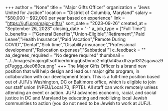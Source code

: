 +++
author = "None"
title = "Major Gifts Officer"
organization = "Jews United for Justice"
location = "District of Columbia, Maryland"
salary = "$80,000 – $92,000 per year based on experience"
link = "https://jufj.org/major-gifts/"
sort_date = "2023-09-26"
created_at = "September 26, 2023"
closing_date = "-"
a_job_type = ["Full Time"]
b_benefits = ["General Benefits","Union-Eligible","Retirement","Paid Leave","Health Insurance","Paid Vacation","Remote During COVID","Dental","Sick time","Disability insurance","Professional development","Relocation expenses","Sabbatical "]
c_feedback = ""
aa_degrees_required = "No degree required"
thumbnail = "../../images/majorgiftsofficerhiringqbs0vnrc2mlq0al45axthzqn1312sgawaz9pl7uggg_dee069ca.png"
+++
The Major Gifts Officer is a brand new position that will help design and lead our major gifts program, in collaboration with our development team. This is a full-time position based out of JUFJ’s Washington, DC or Baltimore office, which is eligible to join our staff union (NPEU/Local 70, IFPTE). All staff can work remotely unless attending an event or action. JUFJ advances economic, racial, and social justice in DC and Maryland by educating and mobilizing local Jewish communities to action (you do not need to be Jewish to work at JUFJ).